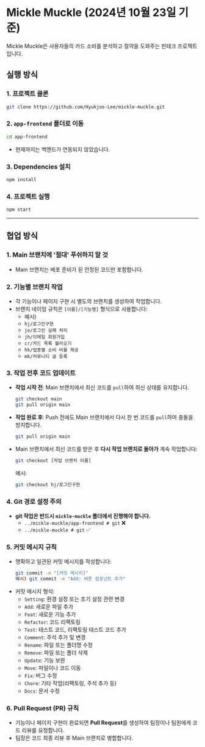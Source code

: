 # Mickle Muckle (2024년 10월 23일 기준)

Mickle Muckle은 사용자들의 카드 소비를 분석하고 절약을 도와주는 핀테크 프로젝트입니다.

## 실행 방식

### 1. 프로젝트 클론

```bash
git clone https://github.com/Hyukjoo-Lee/mickle-muckle.git
```

### 2. `app-frontend` 폴더로 이동

```bash
cd app-frontend
```

- 현재까지는 백엔드가 연동되지 않았습니다.

### 3. Dependencies 설치

```bash
npm install
```

### 4. 프로젝트 실행

```bash
npm start
```

---

## 협업 방식

### 1. Main 브랜치에 '절대' 푸쉬하지 말 것

- Main 브랜치는 배포 준비가 된 안정된 코드만 포함합니다.

### 2. 기능별 브랜치 작업

- 각 기능이나 페이지 구현 시 별도의 브랜치를 생성하여 작업합니다.
- 브랜치 네이밍 규칙은 `[이름]/[기능명]` 형식으로 사용합니다:
  - 예시)
  - `hj/로그인구현`
  - `je/로그인 실패 처리`
  - `jh/이메일 회원가입`
  - `cr/카드 목록 불러오기`
  - `hk/업종별 소비 비율 제공`
  - `mk/커뮤니티 글 등록`

### 3. 작업 전후 코드 업데이트

- **작업 시작 전**: Main 브랜치에서 최신 코드를 `pull`하여 최신 상태를 유지합니다.

  ```bash
  git checkout main
  git pull origin main
  ```

- **작업 완료 후**: Push 전에도 Main 브랜치에서 다시 한 번 코드를 `pull`하여 충돌을 방지합니다.

  ```bash
  git pull origin main
  ```

- Main 브랜치에서 최신 코드를 받은 후 **다시 작업 브랜치로 돌아가** 계속 작업합니다:

  ```bash
  git checkout [작업 브랜치 이름]
  ```

  예시:

  ```bash
  git checkout hj/로그인구현
  ```

### 4. Git 경로 설정 주의

- **git 작업은 반드시 `mickle-muckle` 폴더에서 진행해야 합니다.**
  - `../mickle-muckle/app-frontend # git` ❌
  - `../mickle-muckle # git` ✅

### 5. 커밋 메시지 규칙

- 명확하고 일관된 커밋 메시지를 작성합니다:
  ```bash
  git commit -m "[커밋 메시지]"
  예시) git commit -m "Add: 버튼 컴포넌트 추가"
  ```
- 커밋 메시지 형식:
  - `Setting`: 환경 설정 또는 초기 설정 관련 변경
  - `Add`: 새로운 파일 추가
  - `Feat`: 새로운 기능 추가
  - `Refactor`: 코드 리팩토링
  - `Test`: 테스트 코드, 리팩토링 테스트 코드 추가
  - `Comment`: 주석 추가 및 변경
  - `Rename`: 파일 또는 폴더명 수정
  - `Remove`: 파일 또는 폴더 삭제
  - `Update`: 기능 보완
  - `Move`: 파일이나 코드 이동
  - `Fix`: 버그 수정
  - `Chore`: 기타 작업(리팩토링, 주석 추가 등)
  - `Docs`: 문서 수정

### 6. Pull Request (PR) 규칙

- 기능이나 페이지 구현이 완료되면 **Pull Request**를 생성하여 팀장이나 팀원에게 코드 리뷰를 요청합니다.
- 팀장은 코드 최종 리뷰 후 Main 브랜치로 병합합니다.
